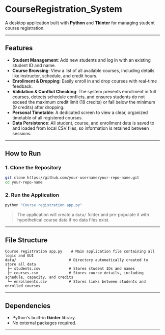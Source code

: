 # CourseRegistration_System
A desktop application built with **Python** and **Tkinter** for managing student course registration.

---

## Features

* **Student Management**: Add new students and log in with an existing student ID and name.
* **Course Browsing**: View a list of all available courses, including details like instructor, schedule, and credit hours.
* **Enrollment & Dropping**: Easily enroll in and drop courses with real-time feedback.
* **Validation & Conflict Checking**: The system prevents enrollment in full courses, detects schedule conflicts, and ensures students do not exceed the maximum credit limit (18 credits) or fall below the minimum (9 credits) after dropping.
* **Personal Timetable**: A dedicated screen to view a clear, organized timetable of all registered courses.
* **Data Persistence**: All student, course, and enrollment data is saved to and loaded from local CSV files, so information is retained between sessions.

---

## How to Run

### 1. Clone the Repository

```bash
git clone https://github.com/your-username/your-repo-name.git
cd your-repo-name
```

### 2. Run the Application

```bash
python "Course registration app.py"
```

> The application will create a `data/` folder and pre-populate it with hypothetical course data if no data files exist.

---

## File Structure

```
Course registration app.py    # Main application file containing all logic and GUI
data/                        # Directory automatically created to store all data
 ├─ students.csv             # Stores student IDs and names
 ├─ courses.csv              # Stores course details, including schedule, capacity, and credits
 └─ enrollments.csv          # Stores links between students and enrolled courses
```

---

## Dependencies

* Python's built-in **tkinter** library.
* No external packages required.

---

